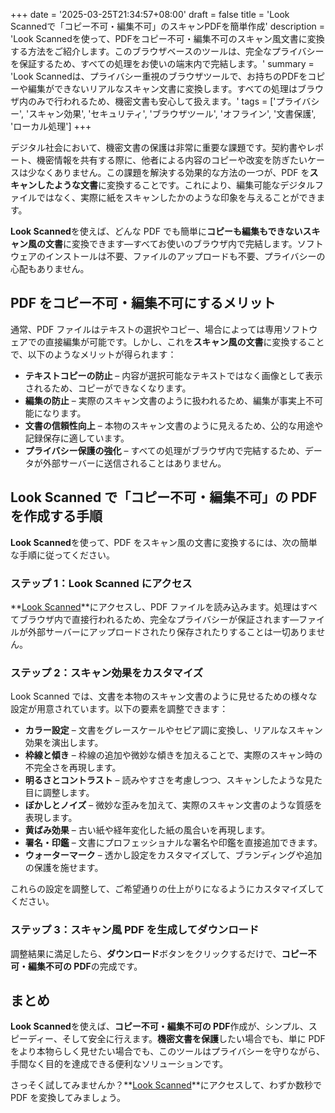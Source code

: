 +++
date = '2025-03-25T21:34:57+08:00'
draft = false
title = 'Look Scannedで「コピー不可・編集不可」のスキャンPDFを簡単作成'
description = 'Look Scannedを使って、PDFをコピー不可・編集不可のスキャン風文書に変換する方法をご紹介します。このブラウザベースのツールは、完全なプライバシーを保証するため、すべての処理をお使いの端末内で完結します。'
summary = 'Look Scannedは、プライバシー重視のブラウザツールで、お持ちのPDFをコピーや編集ができないリアルなスキャン文書に変換します。すべての処理はブラウザ内のみで行われるため、機密文書も安心して扱えます。'
tags = ['プライバシー', 'スキャン効果', 'セキュリティ', 'ブラウザツール', 'オフライン', '文書保護', 'ローカル処理']
+++

デジタル社会において、機密文書の保護は非常に重要な課題です。契約書やレポート、機密情報を共有する際に、他者による内容のコピーや改変を防ぎたいケースは少なくありません。この課題を解決する効果的な方法の一つが、PDF を**スキャンしたような文書**に変換することです。これにより、編集可能なデジタルファイルではなく、実際に紙をスキャンしたかのような印象を与えることができます。

**Look Scanned**を使えば、どんな PDF でも簡単に**コピーも編集もできないスキャン風の文書**に変換できます—すべてお使いのブラウザ内で完結します。ソフトウェアのインストールは不要、ファイルのアップロードも不要、プライバシーの心配もありません。

## PDF をコピー不可・編集不可にするメリット

通常、PDF ファイルはテキストの選択やコピー、場合によっては専用ソフトウェアでの直接編集が可能です。しかし、これを**スキャン風の文書**に変換することで、以下のようなメリットが得られます：

- **テキストコピーの防止** – 内容が選択可能なテキストではなく画像として表示されるため、コピーができなくなります。
- **編集の防止** – 実際のスキャン文書のように扱われるため、編集が事実上不可能になります。
- **文書の信頼性向上** – 本物のスキャン文書のように見えるため、公的な用途や記録保存に適しています。
- **プライバシー保護の強化** – すべての処理がブラウザ内で完結するため、データが外部サーバーに送信されることはありません。

## Look Scanned で「コピー不可・編集不可」の PDF を作成する手順

**Look Scanned**を使って、PDF をスキャン風の文書に変換するには、次の簡単な手順に従ってください。

### ステップ 1：Look Scanned にアクセス

**[Look Scanned](https://lookscanned.io)**にアクセスし、PDF ファイルを読み込みます。処理はすべてブラウザ内で直接行われるため、完全なプライバシーが保証されます—ファイルが外部サーバーにアップロードされたり保存されたりすることは一切ありません。

### ステップ 2：スキャン効果をカスタマイズ

Look Scanned では、文書を本物のスキャン文書のように見せるための様々な設定が用意されています。以下の要素を調整できます：

- **カラー設定** – 文書をグレースケールやセピア調に変換し、リアルなスキャン効果を演出します。
- **枠線と傾き** – 枠線の追加や微妙な傾きを加えることで、実際のスキャン時の不完全さを再現します。
- **明るさとコントラスト** – 読みやすさを考慮しつつ、スキャンしたような見た目に調整します。
- **ぼかしとノイズ** – 微妙な歪みを加えて、実際のスキャン文書のような質感を表現します。
- **黄ばみ効果** – 古い紙や経年変化した紙の風合いを再現します。
- **署名・印鑑** – 文書にプロフェッショナルな署名や印鑑を直接追加できます。
- **ウォーターマーク** – 透かし設定をカスタマイズして、ブランディングや追加の保護を施せます。

これらの設定を調整して、ご希望通りの仕上がりになるようにカスタマイズしてください。

### ステップ 3：スキャン風 PDF を生成してダウンロード

調整結果に満足したら、**ダウンロード**ボタンをクリックするだけで、**コピー不可・編集不可の PDF**の完成です。

## まとめ

**Look Scanned**を使えば、**コピー不可・編集不可の PDF**作成が、シンプル、スピーディー、そして安全に行えます。**機密文書を保護**したい場合でも、単に PDF をより本物らしく見せたい場合でも、このツールはプライバシーを守りながら、手間なく目的を達成できる便利なソリューションです。

さっそく試してみませんか？**[Look Scanned](https://lookscanned.io)**にアクセスして、わずか数秒で PDF を変換してみましょう。
